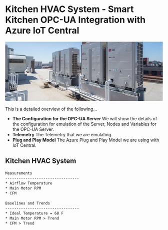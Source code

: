 # Kitchen HVAC System - Smart Kitchen OPC-UA Integration with Azure IoT Central
![alt text](./Assets/commercial-hvac-header.png "Kitchen HVAC System") 

This is a detailed overview of the following...

* <b>The Configuration for the OPC-UA Server</b> We will show the details of the configuration for emulation of the Server, Nodes and Variables for the OPC-UA Server.
* <b>Telemetry</b> The Telemetry that we are emulating.
* <b>Plug and Play Model</b> The Azure Plug and Play Model we are using with IoT Central.

## Kitchen HVAC System

    Measurements
    ---------------------------------
    * Airflow Temperature
    * Main Motor RPM
    * CFM

    Baselines and Trends
    ---------------------------------
    * Ideal Temperature = 68 F
    * Main Motor RPM > Trend
    * CFM > Trend

